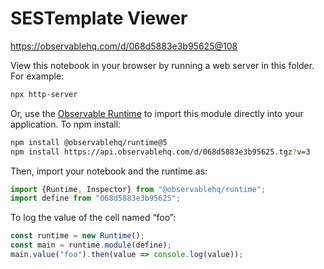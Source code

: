 # SESTemplate Viewer

https://observablehq.com/d/068d5883e3b95625@108

View this notebook in your browser by running a web server in this folder. For
example:

~~~sh
npx http-server
~~~

Or, use the [Observable Runtime](https://github.com/observablehq/runtime) to
import this module directly into your application. To npm install:

~~~sh
npm install @observablehq/runtime@5
npm install https://api.observablehq.com/d/068d5883e3b95625.tgz?v=3
~~~

Then, import your notebook and the runtime as:

~~~js
import {Runtime, Inspector} from "@observablehq/runtime";
import define from "068d5883e3b95625";
~~~

To log the value of the cell named “foo”:

~~~js
const runtime = new Runtime();
const main = runtime.module(define);
main.value("foo").then(value => console.log(value));
~~~
